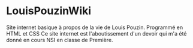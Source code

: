 # LouisPouzinWiki
Site internet basique à propos de la vie de Louis Pouzin. Programmé en HTML et CSS
Ce site internet est l'aboutissement d'un devoir qui m'a été donné en cours NSI en classe de Première.
